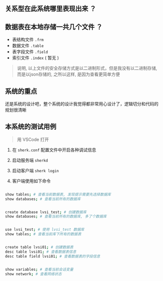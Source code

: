 ## 关系型在此系统哪里表现出来 ？

## 数据表在本地存储一共几个文件 ？
- 表结构文件 ```.frm```
- 数据文件 ```.table```
- 表字段文件 ```.field```
- 索引文件  ```.index``` ( 暂无 )

> 说明, 以上文件的安全存储方式是以二进制形式，但是我没有以二进制存储, 而是以json存储的, 之所以这样, 是因为查看更简单方便

## 系统的重点
还是系统的设计吧，整个系统的设计我觉得都非常用心设计了，逻辑切分和代码的规划很清晰

## 本系统的测试用例

> 用 VSCode 打开

1. 在 ```sherk.conf``` 配置文件中开启各种调试信息

2. 启动服务端 ```sherkd```

3. 启动客户端 ```sherk login ```

4. 客户端使用如下命令
```bash

show tables; # 查看当前数据表, 发现提示需要先选择数据库
show databases; # 查看当前所有的数据库


create database lvsi_test; # 创建数据库
show databases; # 查看当前所有的数据库, 多了个数据库


use lvsi_test; # 使用 lvsi_test 数据库
show tables; # 查看当前库下所有的数据表


create table lvsi01; # 创建数据表
desc table lvsi01; # 查看数据表信息
desc table field lvsi01; # 查看数据表的字段信息


show variables; # 查看当前会话变量
show network; # 查看网络状态



```


